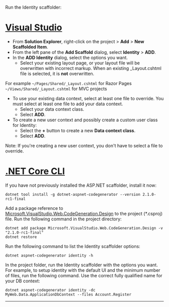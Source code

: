 Run the Identity scaffolder:

# [Visual Studio](#tab/visual-studio) 

* From **Solution Explorer**, right-click on the project > **Add** > **New Scaffolded Item**.
* From the left pane of the **Add Scaffold** dialog, select **Identity** > **ADD**.
* In the **ADD Identity** dialog, select the options you want.
  * Select your existing layout page, or your layout file will be overwritten with incorrect markup. When an existing _Layout.cshtml file is selected, it is **not** overwritten.

 For example
  `~/Pages/Shared/_Layout.cshtml` for Razor Pages 
  `~/Views/Shared/_Layout.cshtml` for MVC projects 
* To use your existing data context, select at least one file to override. You must select at least one file to add your data context. 
  * Select your data context class.
  * Select **ADD**.
* To create a new user context and possibly create a custom user class for Identity:
  * Select the **+** button to create a new **Data context class**.
  * Select **ADD**.
  
Note: If you're creating a new user context, you don't have to select a file to override.

# [.NET Core CLI](#tab/netcore-cli)

If you have not previously installed the ASP.NET scaffolder, install it now:

```cli
dotnet tool install -g dotnet-aspnet-codegenerator --version 2.1.0-rc1-final
```

Add a package reference to [Microsoft.VisualStudio.Web.CodeGeneration.Design](https://www.nuget.org/packages/Microsoft.VisualStudio.Web.CodeGeneration.Design/) to the project (\*.csproj) file. Run the following command in the project directory:

```cli
dotnet add package Microsoft.VisualStudio.Web.CodeGeneration.Design -v "2.1.0-rc1-final"
dotnet restore
```

Run the following command to list the Identity scaffolder options:

```cli
dotnet aspnet-codegenerator identity -h
```

In the project folder, run the Identity scaffolder with the options you want. For example, to setup identity with the default UI and the minimum number of files, run the following command. Use the correct fully qualified name for your DB context:

```cli
dotnet aspnet-codegenerator identity -dc MyWeb.Data.ApplicationDbContext --files Account.Register
```
-------------

